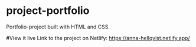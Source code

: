# project-portfolio
Portfolio-project built with HTML and CSS.

#View it live
Link to the project on Netlify: https://anna-hellqvist.netlify.app/
